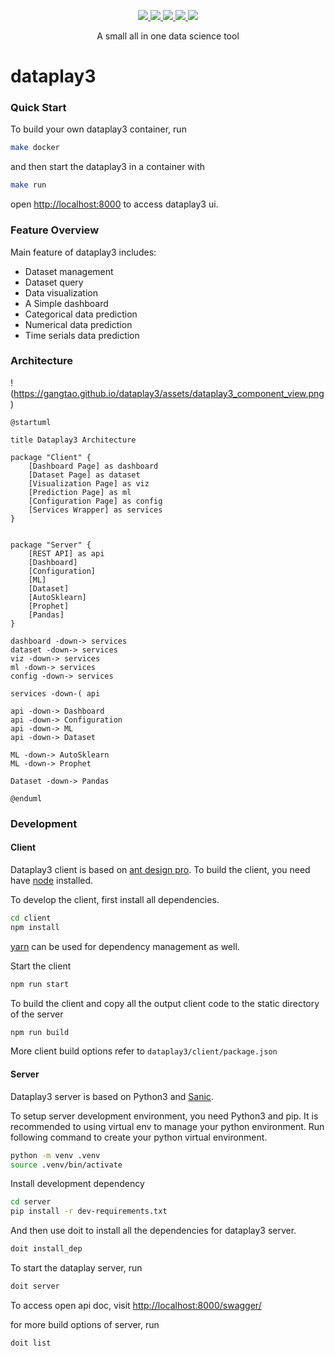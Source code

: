 <p align="center">
  <a href="https://github.com/gangtao/dataplay3/issues">
    <img src="https://img.shields.io/github/issues/gangtao/dataplay3.svg">
  </a>
  <a href="https://github.com/gangtao/dataplay3/network">
    <img src="https://img.shields.io/github/forks/gangtao/dataplay3.svg">
  </a>
  <a href="https://github.com/gangtao/dataplay3/stargazers">
    <img src="https://img.shields.io/github/stars/gangtao/dataplay3.svg">
  </a>
  <a href="https://app.codacy.com/app/gangtao/dataplay3?utm_source=github.com&utm_medium=referral&utm_content=gangtao/dataplay3&utm_campaign=Badge_Grade_Settings">
    <img src="https://api.codacy.com/project/badge/Grade/8e46d2bc99bc4dad990af063c26efb00">
  </a>
  <a href="https://ebertapp.io/github/gangtao/dataplay3">
    <img src="https://ebertapp.io/github/gangtao/dataplay3.svg">
  </a>
</p>

<p align="center">
  A small all in one data science tool
</p>

# dataplay3

### Quick Start
To build your own dataplay3 container, run
```bash
make docker
```
and then start the dataplay3 in a container with
```bash
make run
```
open [http://localhost:8000](http://localhost:8000) to access dataplay3 ui.

### Feature Overview

Main feature of dataplay3 includes:
- Dataset management
- Dataset query
- Data visualization
- A Simple dashboard
- Categorical data prediction
- Numerical data prediction
- Time serials data prediction

### Architecture

!(https://gangtao.github.io/dataplay3/assets/dataplay3_component_view.png)
```
@startuml

title Dataplay3 Architecture

package "Client" {
    [Dashboard Page] as dashboard
    [Dataset Page] as dataset
    [Visualization Page] as viz
    [Prediction Page] as ml
    [Configuration Page] as config
    [Services Wrapper] as services
}

 
package "Server" {
    [REST API] as api
    [Dashboard]   
    [Configuration]
    [ML]
    [Dataset]
    [AutoSklearn]
    [Prophet]
    [Pandas]
} 

dashboard -down-> services
dataset -down-> services
viz -down-> services
ml -down-> services
config -down-> services

services -down-( api

api -down-> Dashboard 
api -down-> Configuration 
api -down-> ML 
api -down-> Dataset

ML -down-> AutoSklearn 
ML -down-> Prophet

Dataset -down-> Pandas

@enduml
```

### Development

#### Client
Dataplay3 client is based on [ant design pro](https://pro.ant.design/). To build the client, you need have [node](https://nodejs.org/en/) installed.

To develop the client, first install all dependencies.

```bash
cd client
npm install
```
[yarn](https://yarnpkg.com/en/) can be used for dependency management as well.

Start the client
```bash
npm run start
```

To build the client and copy all the output client code to the static directory of the server
```bash
npm run build
``` 

More client build options refer to `dataplay3/client/package.json` 

#### Server
Dataplay3 server is based on Python3 and [Sanic](https://github.com/huge-success/sanic). 

To setup server development environment, you need Python3 and pip. It is recommended to using virtual env to manage your python environment.  Run following command to create your python virtual environment. 
```bash
python -m venv .venv
source .venv/bin/activate
```

Install development dependency
```bash
cd server
pip install -r dev-requirements.txt
```

And then use doit to install all the dependencies for dataplay3 server.
```bash
doit install_dep
```

To start the dataplay server, run
```bash
doit server
```

To access open api doc, visit [http://localhost:8000/swagger/](http://localhost:8000/swagger/)

for more build options of server, run
```bash
doit list
```
